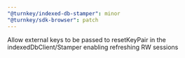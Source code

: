 ```yaml
---
"@turnkey/indexed-db-stamper": minor
"@turnkey/sdk-browser": patch
---
```


Allow external keys to be passed to resetKeyPair in the indexedDbClient/Stamper enabling refreshing RW sessions
